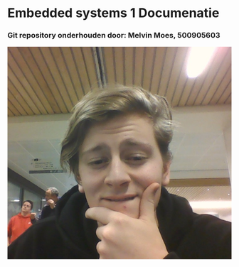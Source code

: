 # Embedded systems 1 Documenatie
### Git repository onderhouden door: Melvin Moes, 500905603
![alt text](assets\pictures\melvin.jpg)

